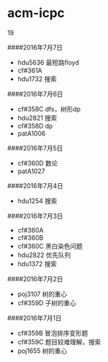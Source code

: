 # acm-icpc
19

####2016年7月7日
- hdu5636 最短路floyd
- cf#361A
- hdu1732 搜索

####2016年7月6日
- cf#358C dfs，树形dp
- hdu2821 搜索
- cf#358D dp
- patA1006

####2016年7月5日
- cf#360D 数论
- patA1027

####2016年7月4日
- hdu1254 搜索

####2016年7月3日
- cf#360A
- cf#360B
- cf#360C 黑白染色问题
- hdu2822 优先队列
- hdu1372 搜索

####2016年7月2日
- poj3107 树的重心
- cf#359D 子树的重心

####2016年7月1日  
- cf#359B 冒泡排序变形题
- cf#359C 题目较难理解，搜索
- poj1655 树的重心
